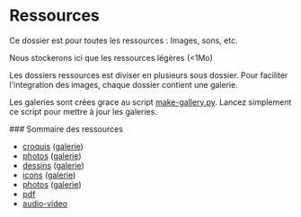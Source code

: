 Ressources
==========


Ce dossier est pour toutes les ressources : Images, sons, etc.

Nous stockerons ici que les ressources légères (<1Mo)

Les dossiers ressources est diviser en plusieurs sous dossier. Pour faciliter l'integration des images, chaque dossier contient une galerie.

Les galeries sont crées grace au script [make-gallery.py](make-gallery.py). Lancez simplement ce script pour mettre à jour les galeries.

### Sommaire des ressources

- [croquis](croquis/) ([galerie](croquis/gallery.md))
- [photos](photos/) ([galerie](photos/gallery.md))
- [dessins](dessins/) ([galerie](dessins/gallery.md))
- [icons](icons/) ([galerie](icons/gallery.md))
- [photos](photos/) ([galerie](photos/gallery.md))
- [pdf](pdf/)
- [audio-video](audio-video/)